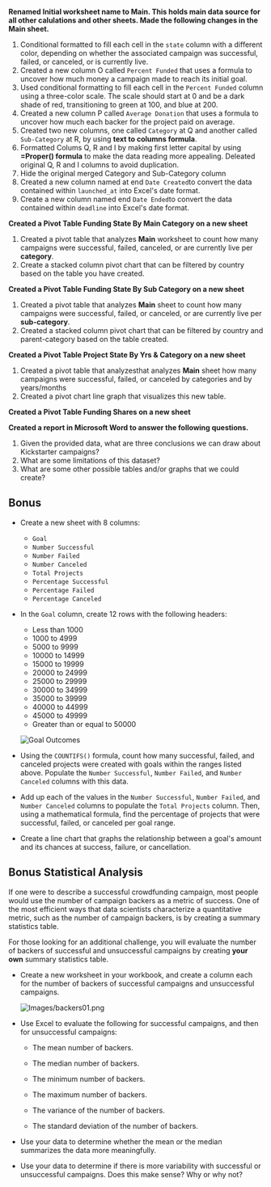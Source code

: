 **Renamed Initial worksheet name to Main. This holds main data source for all other calulations and other sheets. Made the following changes in the Main sheet.**

1. Conditional formatted to fill each cell in the `state` column with a different color, depending on whether the associated campaign was successful, failed, or canceled, or is currently live.
2. Created a new column O called `Percent Funded` that uses a formula to uncover how much money a campaign made to reach its initial goal.
3. Used conditional formatting to fill each cell in the `Percent Funded` column using a three-color scale. The scale should start at 0 and be a dark shade of red, transitioning to green at 100, and blue at 200.
4. Created a new column P called `Average Donation` that uses a formula to uncover how much each backer for the project paid on average.
5. Created two new columns, one called `Category` at Q and another called `Sub-Category` at R, by using **text to columns formula**.
6. Formatted Colums Q, R and I by making first letter capital by using **=Proper() formula** to make the data reading more appealing. Deleated original Q, R and I columns to avoid duplication.
7. Hide the original merged Category and Sub-Category column
8. Created a new column named at end `Date Created`to convert the data contained within `launched_at` into Excel's date format.
9. Create a new column named end `Date Ended`to convert the data contained within `deadline` into Excel's date format.

**Created a Pivot Table Funding State By Main Category on a new sheet** 
1. Created a pivot table that analyzes **Main** worksheet to count how many campaigns were successful, failed, canceled, or are currently live per **category**.
2. Create a stacked column pivot chart that can be filtered by country based on the table you have created.

**Created a Pivot Table Funding State By Sub Category on a new sheet** 
1. Created a pivot table that analyzes **Main** sheet to count how many campaigns were successful, failed, or canceled, or are currently live per **sub-category**.
2. Created a stacked column pivot chart that can be filtered by country and parent-category based on the table created.

**Created a Pivot Table Project State By Yrs & Category on a new sheet** 
1. Created a pivot table that analyzesthat analyzes **Main** sheet how many campaigns were successful, failed, or canceled by categories and by years/months
2. Created a pivot chart line graph that visualizes this new table.

**Created a Pivot Table Funding Shares on a new sheet**

**Created a report in Microsoft Word to answer the following questions.**
1. Given the provided data, what are three conclusions we can draw about Kickstarter campaigns?
2. What are some limitations of this dataset?
3. What are some other possible tables and/or graphs that we could create?


## Bonus

* Create a new sheet with 8 columns:

  * `Goal`
  * `Number Successful`
  * `Number Failed`
  * `Number Canceled`
  * `Total Projects`
  * `Percentage Successful`
  * `Percentage Failed`
  * `Percentage Canceled`

* In the `Goal` column, create 12 rows with the following headers:

  * Less than 1000
  * 1000 to 4999
  * 5000 to 9999
  * 10000 to 14999
  * 15000 to 19999
  * 20000 to 24999
  * 25000 to 29999
  * 30000 to 34999
  * 35000 to 39999
  * 40000 to 44999
  * 45000 to 49999
  * Greater than or equal to 50000

  ![Goal Outcomes](Images/GoalOutcomes.png)

* Using the `COUNTIFS()` formula, count how many successful, failed, and canceled projects were created with goals within the ranges listed above. Populate the `Number Successful`, `Number Failed`, and `Number Canceled` columns with this data.

* Add up each of the values in the `Number Successful`, `Number Failed`, and `Number Canceled` columns to populate the `Total Projects` column. Then, using a mathematical formula, find the percentage of projects that were successful, failed, or canceled per goal range.

* Create a line chart that graphs the relationship between a goal's amount and its chances at success, failure, or cancellation.

## Bonus Statistical Analysis

If one were to describe a successful crowdfunding campaign, most people would use the number of campaign backers as a metric of success. One of the most efficient ways that data scientists characterize a quantitative metric, such as the number of campaign backers, is by creating a summary statistics table.

For those looking for an additional challenge, you will evaluate the number of backers of successful and unsuccessful campaigns by creating **your own** summary statistics table.

* Create a new worksheet in your workbook, and create a column each for the number of backers of successful campaigns and unsuccessful campaigns.

  ![Images/backers01.png](Images/backers01.png)

* Use Excel to evaluate the following for successful campaigns, and then for unsuccessful campaigns:

  * The mean number of backers.

  * The median number of backers.

  * The minimum number of backers.

  * The maximum number of backers.

  * The variance of the number of backers.

  * The standard deviation of the number of backers.

* Use your data to determine whether the mean or the median summarizes the data more meaningfully.

* Use your data to determine if there is more variability with successful or unsuccessful campaigns. Does this make sense? Why or why not?
